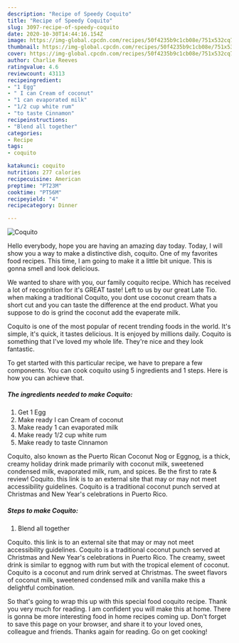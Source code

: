 ```yaml
---
description: "Recipe of Speedy Coquito"
title: "Recipe of Speedy Coquito"
slug: 3097-recipe-of-speedy-coquito
date: 2020-10-30T14:44:16.154Z
image: https://img-global.cpcdn.com/recipes/50f4235b9c1cb08e/751x532cq70/coquito-recipe-main-photo.jpg
thumbnail: https://img-global.cpcdn.com/recipes/50f4235b9c1cb08e/751x532cq70/coquito-recipe-main-photo.jpg
cover: https://img-global.cpcdn.com/recipes/50f4235b9c1cb08e/751x532cq70/coquito-recipe-main-photo.jpg
author: Charlie Reeves
ratingvalue: 4.6
reviewcount: 43113
recipeingredient:
- "1 Egg"
- " I can Cream of coconut"
- "1 can evaporated milk"
- "1/2 cup white rum"
- "to taste Cinnamon"
recipeinstructions:
- "Blend all together"
categories:
- Recipe
tags:
- coquito

katakunci: coquito 
nutrition: 277 calories
recipecuisine: American
preptime: "PT23M"
cooktime: "PT56M"
recipeyield: "4"
recipecategory: Dinner

---
```



![Coquito](https://img-global.cpcdn.com/recipes/50f4235b9c1cb08e/751x532cq70/coquito-recipe-main-photo.jpg)

Hello everybody, hope you are having an amazing day today. Today, I will show you a way to make a distinctive dish, coquito. One of my favorites food recipes. This time, I am going to make it a little bit unique. This is gonna smell and look delicious.

We wanted to share with you, our family coquito recipe. Which has received a lot of recognition for it&#39;s GREAT taste! Left to us by our great Late Tio. when making a traditional Coquito, you dont use coconut cream thats a short cut and you can taste the difference at the end product. What you suppose to do is grind the coconut add the evaperate milk.

Coquito is one of the most popular of recent trending foods in the world. It's simple, it's quick, it tastes delicious. It is enjoyed by millions daily. Coquito is something that I've loved my whole life. They're nice and they look fantastic.


To get started with this particular recipe, we have to prepare a few components. You can cook coquito using 5 ingredients and 1 steps. Here is how you can achieve that.

<!--inarticleads1-->

##### The ingredients needed to make Coquito:

1. Get 1 Egg
1. Make ready  I can Cream of coconut
1. Make ready 1 can evaporated milk
1. Make ready 1/2 cup white rum
1. Make ready to taste Cinnamon


Coquito, also known as the Puerto Rican Coconut Nog or Eggnog, is a thick, creamy holiday drink made primarily with coconut milk, sweetened condensed milk, evaporated milk, rum, and spices. Be the first to rate &amp; review! Coquito. this link is to an external site that may or may not meet accessibility guidelines. Coquito is a traditional coconut punch served at Christmas and New Year&#39;s celebrations in Puerto Rico. 

<!--inarticleads2-->

##### Steps to make Coquito:

1. Blend all together


Coquito. this link is to an external site that may or may not meet accessibility guidelines. Coquito is a traditional coconut punch served at Christmas and New Year&#39;s celebrations in Puerto Rico. The creamy, sweet drink is similar to eggnog with rum but with the tropical element of coconut. Coquito is a coconut and rum drink served at Christmas. The sweet flavors of coconut milk, sweetened condensed milk and vanilla make this a delightful combination. 

So that's going to wrap this up with this special food coquito recipe. Thank you very much for reading. I am confident you will make this at home. There is gonna be more interesting food in home recipes coming up. Don't forget to save this page on your browser, and share it to your loved ones, colleague and friends. Thanks again for reading. Go on get cooking!
